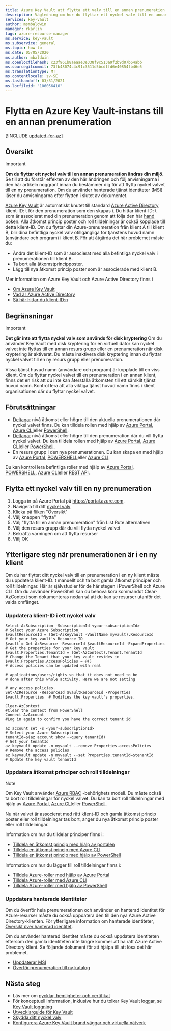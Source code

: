 ```yaml
---
title: Azure Key Vault att flytta ett valv till en annan prenumeration | Microsoft Docs
description: Vägledning om hur du flyttar ett nyckel valv till en annan prenumeration.
services: key-vault
author: msmbaldwin
manager: rkarlin
tags: azure-resource-manager
ms.service: key-vault
ms.subservice: general
ms.topic: how-to
ms.date: 05/05/2020
ms.author: mbaldwin
ms.openlocfilehash: c23f961b8aeaae3e338f9c513a9f2b9d07b64abb
ms.sourcegitcommit: 73fb48074c4c91c3511d5bcdffd6e40854fb46e5
ms.translationtype: MT
ms.contentlocale: sv-SE
ms.lasthandoff: 03/31/2021
ms.locfileid: "106056410"
---
```

# <a name="moving-an-azure-key-vault-to-another-subscription"></a>Flytta en Azure Key Vault-instans till en annan prenumeration

[!INCLUDE [updated-for-az](../../../includes/updated-for-az.md)]

## <a name="overview"></a>Översikt

> [!IMPORTANT]
> **Om du flyttar ett nyckel valv till en annan prenumeration ändras din miljö.**
> Se till att du förstår effekten av den här ändringen och följ anvisningarna i den här artikeln noggrant innan du bestämmer dig för att flytta nyckel valvet till en ny prenumeration.
> Om du använder hanterade tjänst identiteter (MSI) läser du anvisningarna efter flytten i slutet av dokumentet. 

[Azure Key Vault](overview.md) är automatiskt knutet till standard [Azure Active Directory](../../active-directory/fundamentals/active-directory-whatis.md) klient-ID: t för den prenumeration som den skapas i. Du hittar klient-ID: t som är associerat med din prenumeration genom att följa den här [hand boken](../../active-directory/fundamentals/active-directory-how-to-find-tenant.md). Alla åtkomst princip poster och roll tilldelningar är också kopplade till detta klient-ID.  Om du flyttar din Azure-prenumeration från klient A till klient B, blir dina befintliga nyckel valv otillgängliga för tjänstens huvud namn (användare och program) i klient B. För att åtgärda det här problemet måste du:

* Ändra det klient-ID som är associerat med alla befintliga nyckel valv i prenumerationen till klient B.
* Ta bort alla åtkomstprincipposter.
* Lägg till nya åtkomst princip poster som är associerade med klient B.

Mer information om Azure Key Vault och Azure Active Directory finns i
- [Om Azure Key Vault](overview.md)
- [Vad är Azure Active Directory](../../active-directory/fundamentals/active-directory-whatis.md)
- [Så här hittar du klient-ID:n](../../active-directory/fundamentals/active-directory-how-to-find-tenant.md)

## <a name="limitations"></a>Begränsningar

> [!IMPORTANT]
> **Det går inte att flytta nyckel valv som används för disk kryptering** Om du använder Key Vault med disk kryptering för en virtuell dator kan nyckel valvet inte flyttas till en annan resurs grupp eller en prenumeration när disk kryptering är aktiverat. Du måste inaktivera disk kryptering innan du flyttar nyckel valvet till en ny resurs grupp eller prenumeration. 

Vissa tjänst huvud namn (användare och program) är kopplade till en viss klient. Om du flyttar nyckel valvet till en prenumeration i en annan klient, finns det en risk att du inte kan återställa åtkomsten till ett särskilt tjänst huvud namn. Kontrol lera att alla viktiga tjänst huvud namn finns i klient organisationen där du flyttar nyckel valvet.

## <a name="prerequisites"></a>Förutsättningar

* [Deltagar](../../role-based-access-control/built-in-roles.md#contributor) nivå åtkomst eller högre till den aktuella prenumerationen där nyckel valvet finns. Du kan tilldela rollen med hjälp av [Azure Portal](../../role-based-access-control/role-assignments-portal.md), [Azure CLI](../../role-based-access-control/role-assignments-cli.md)eller [PowerShell](../../role-based-access-control/role-assignments-powershell.md).
* [Deltagar](../../role-based-access-control/built-in-roles.md#contributor) nivå åtkomst eller högre till den prenumeration där du vill flytta nyckel valvet. Du kan tilldela rollen med hjälp av [Azure Portal](../../role-based-access-control/role-assignments-portal.md), [Azure CLI](../../role-based-access-control/role-assignments-cli.md)eller [PowerShell](../../role-based-access-control/role-assignments-powershell.md).
* En resurs grupp i den nya prenumerationen. Du kan skapa en med hjälp av [Azure Portal](../../azure-resource-manager/management/manage-resource-groups-portal.md), [POWERSHELL](../../azure-resource-manager/management/manage-resource-groups-powershell.md)eller [Azure CLI](../../azure-resource-manager/management/manage-resource-groups-cli.md).

Du kan kontrol lera befintliga roller med hjälp av [Azure Portal](../../role-based-access-control/role-assignments-list-portal.md), [POWERSHELL](../../role-based-access-control/role-assignments-list-powershell.md), [Azure CLI](../../role-based-access-control/role-assignments-list-cli.md)eller [REST API](../../role-based-access-control/role-assignments-list-rest.md).


## <a name="moving-a-key-vault-to-a-new-subscription"></a>Flytta ett nyckel valv till en ny prenumeration

1. Logga in på Azure Portal på https://portal.azure.com.
2. Navigera till ditt [nyckel valv](overview.md)
3. Klicka på fliken "Översikt"
4. Välj knappen "flytta"
5. Välj "flytta till en annan prenumeration" från List Rute alternativen
6. Välj den resurs grupp där du vill flytta nyckel valvet
7. Bekräfta varningen om att flytta resurser
8. Välj OK

## <a name="additional-steps-when-subscription-is-in-a-new-tenant"></a>Ytterligare steg när prenumerationen är i en ny klient

Om du har flyttat ditt nyckel valv till en prenumeration i en ny klient måste du uppdatera klient-ID: t manuellt och ta bort gamla åtkomst principer och roll tilldelningar. Här är självstudier för de här stegen i PowerShell och Azure CLI. Om du använder PowerShell kan du behöva köra kommandot Clear-AzContext som dokumenteras nedan så att du kan se resurser utanför det valda omfånget. 

### <a name="update-tenant-id-in-a-key-vault"></a>Uppdatera klient-ID i ett nyckel valv

```azurepowershell
Select-AzSubscription -SubscriptionId <your-subscriptionId>                # Select your Azure Subscription
$vaultResourceId = (Get-AzKeyVault -VaultName myvault).ResourceId          # Get your key vault's Resource ID 
$vault = Get-AzResource -ResourceId $vaultResourceId -ExpandProperties     # Get the properties for your key vault
$vault.Properties.TenantId = (Get-AzContext).Tenant.TenantId               # Change the Tenant that your key vault resides in
$vault.Properties.AccessPolicies = @()                                     # Access policies can be updated with real
                                                                           # applications/users/rights so that it does not need to be                             # done after this whole activity. Here we are not setting 
                                                                           # any access policies. 
Set-AzResource -ResourceId $vaultResourceId -Properties $vault.Properties  # Modifies the key vault's properties.

Clear-AzContext                                                            #Clear the context from PowerShell
Connect-AzAccount                                                          #Log in again to confirm you have the correct tenant id
````

```azurecli
az account set -s <your-subscriptionId>                                    # Select your Azure Subscription
tenantId=$(az account show --query tenantId)                               # Get your tenantId
az keyvault update -n myvault --remove Properties.accessPolicies           # Remove the access policies
az keyvault update -n myvault --set Properties.tenantId=$tenantId          # Update the key vault tenantId
```
### <a name="update-access-policies-and-role-assignments"></a>Uppdatera åtkomst principer och roll tilldelningar

> [!NOTE]
> Om Key Vault använder [Azure RBAC](../../role-based-access-control/overview.md) -behörighets modell. Du måste också ta bort roll tilldelningar för nyckel valvet. Du kan ta bort roll tilldelningar med hjälp av [Azure Portal](../../role-based-access-control/role-assignments-portal.md), [Azure CLI](../../role-based-access-control/role-assignments-cli.md)eller [PowerShell](../../role-based-access-control/role-assignments-powershell.md). 

Nu när valvet är associerat med rätt klient-ID och gamla åtkomst princip poster eller roll tilldelningar tas bort, anger du nya åtkomst princip poster eller roll tilldelningar.

Information om hur du tilldelar principer finns i:
- [Tilldela en åtkomst princip med hjälp av portalen](assign-access-policy-portal.md)
- [Tilldela en åtkomst princip med Azure CLI](assign-access-policy-cli.md)
- [Tilldela en åtkomst princip med hjälp av PowerShell](assign-access-policy-powershell.md)

Information om hur du lägger till roll tilldelningar finns i:
- [Tilldela Azure-roller med hjälp av Azure Portal](../../role-based-access-control/role-assignments-portal.md)
- [Tilldela Azure-roller med Azure CLI](../../role-based-access-control/role-assignments-cli.md)
- [Tilldela Azure-roller med hjälp av PowerShell](../../role-based-access-control/role-assignments-powershell.md)


### <a name="update-managed-identities"></a>Uppdatera hanterade identiteter

Om du överför hela prenumerationen och använder en hanterad identitet för Azure-resurser måste du också uppdatera den till den nya Azure Active Directory-klienten. För ytterligare information om hanterade identiteter, [Översikt över hanterad identitet](../../active-directory/managed-identities-azure-resources/overview.md).

Om du använder hanterad identitet måste du också uppdatera identiteten eftersom den gamla identiteten inte längre kommer att ha rätt Azure Active Directory klient. Se följande dokument för att hjälpa till att lösa det här problemet. 

* [Uppdaterar MSI](../../active-directory/managed-identities-azure-resources/known-issues.md#transferring-a-subscription-between-azure-ad-directories)
* [Överför prenumeration till ny katalog](../../role-based-access-control/transfer-subscription.md)

## <a name="next-steps"></a>Nästa steg

- Läs mer om [nycklar, hemligheter och certifikat](about-keys-secrets-certificates.md)
- För konceptuell information, inklusive hur du tolkar Key Vault loggar, se [Key Vault loggning](logging.md)
- [Utvecklarguide för Key Vault](../general/developers-guide.md)
- [Skydda ditt nyckel valv](secure-your-key-vault.md)
- [Konfigurera Azure Key Vault brand väggar och virtuella nätverk](network-security.md)